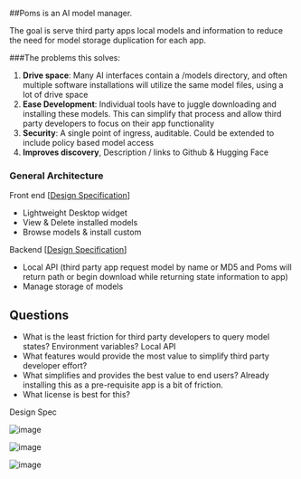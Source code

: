 
##Poms is an AI model manager. 

The goal is serve third party apps local models and information to reduce the need for model storage duplication for each app.

###The problems this solves:

1) **Drive space**: Many AI interfaces contain a /models directory, and often multiple software installations will utilize the same model files, using a lot of drive space
2) **Ease Development**: Individual tools have to juggle downloading and installing these models. This can simplify that process and allow third party developers to focus on their app functionality
3) **Security**: A single point of ingress, auditable. Could be extended to include policy based model access
4) **Improves discovery**, Description / links to Github & Hugging Face 

### General Architecture
Front end  [[Design Specification](http://example.com "Title")]
- Lightweight Desktop widget
- View & Delete installed models
- Browse models & install custom

Backend [[Design Specification](http://example.com "Title")]
- Local API (third party app request model by name or MD5 and Poms will return path or begin download while returning state information to app)
- Manage storage of models

## Questions

- What is the least friction for third party developers to query model states? Environment variables? Local API
- What features would provide the most value to simplify third party developer effort?
- What simplifies and provides the best value to end users? Already installing this as a pre-requisite app is a bit of friction. 
- What license is best for this? 

Design Spec

![image](https://user-images.githubusercontent.com/654993/194750260-830c1500-736c-43fc-9cdd-7b11325fb909.png)

![image](https://user-images.githubusercontent.com/654993/194750242-2f62edcd-1e42-42dc-945a-7793ebd39701.png)

![image](https://user-images.githubusercontent.com/654993/194750284-23f1dc46-654c-430e-a511-c93943357893.png)
